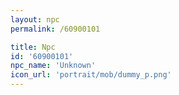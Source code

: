 ```yaml
---
layout: npc
permalink: /60900101

title: Npc
id: '60900101'
npc_name: 'Unknown'
icon_url: 'portrait/mob/dummy_p.png'
---
```

